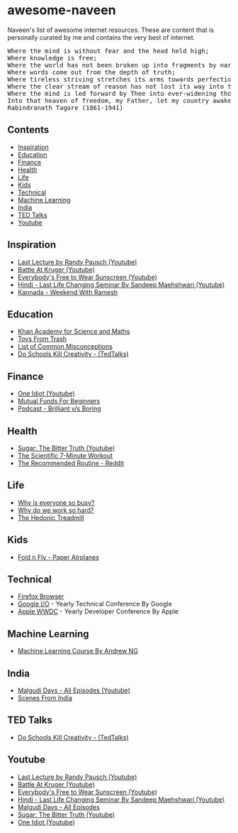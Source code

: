 # awesome-naveen
Naveen's list of awesome internet resources. These are content that is personally curated by me and contains the very best of internet.

<pre>
Where the mind is without fear and the head held high;
Where knowledge is free;
Where the world has not been broken up into fragments by narrow domestic walls;
Where words come out from the depth of truth;
Where tireless striving stretches its arms towards perfection;
Where the clear stream of reason has not lost its way into the dreary desert sand of dead habit;
Where the mind is led forward by Thee into ever-widening thought and action;
Into that heaven of freedom, my Father, let my country awake.
Rabindranath Tagore (1861-1941)
</pre>

## Contents
- [Inspiration](#inspiration)
- [Education](#education)
- [Finance](#finance)
- [Health](#health)
- [Life](#life)
- [Kids](#kids)
- [Technical](#technical)
- [Machine Learning](#machine-learning)
- [India](#india)
- [TED Talks](#ted-talks)
- [Youtube](#youtube)

## Inspiration
- [Last Lecture by Randy Pausch (Youtube)](https://www.youtube.com/watch?v=ji5_MqicxSo)
- [Battle At Kruger (Youtube)](https://www.youtube.com/watch?v=LU8DDYz68kM)
- [Everybody's Free to Wear Sunscreen (Youtube)](https://www.youtube.com/watch?v=MQlJ3vOp6nI)
- [Hindi - Last Life Changing Seminar By Sandeep Maehshwari (Youtube)](https://www.youtube.com/watch?v=eDiA1p5DlLg)
- [Kannada - Weekend With Ramesh](https://www.zee5.com/tvshows/details/witness-an-inspiration-journey/0-6-43)

## Education
- [Khan Academy for Science and Maths](https://www.khanacademy.org/)
- [Toys From Trash](http://www.arvindguptatoys.com/toys.html)
- [List of Common Misconceptions](https://en.wikipedia.org/wiki/List_of_common_misconceptions)
- [Do Schools Kill Creativity - (TedTalks)](https://www.ted.com/talks/ken_robinson_says_schools_kill_creativity)

## Finance
- [One Idiot (Youtube)](https://www.youtube.com/watch?v=vU1l1TB7GzI)
- [Mutual Funds For Beginners](https://unovest.co/2019/02/mutual-funds-beginners/)
- [Podcast - Brilliant v/s Boring](https://www.npr.org/sections/money/2016/03/04/469247400/episode-688-brilliant-vs-boring)

## Health
- [Sugar: The Bitter Truth (Youtube)](https://www.youtube.com/watch?v=dBnniua6-oM)
- [The Scientific 7-Minute Workout](https://well.blogs.nytimes.com/2013/05/09/the-scientific-7-minute-workout/)
- [The Recommended Routine - Reddit](https://www.reddit.com/r/bodyweightfitness/wiki/kb/recommended_routine)

## Life
- [Why is everyone so busy?](https://www.economist.com/christmas-specials/2014/12/20/why-is-everyone-so-busy)
- [Why do we work so hard?](https://www.1843magazine.com/features/why-do-we-work-so-hard)
- [The Hedonic Treadmill](https://www.happierhuman.com/hedonic-treadmill/)

## Kids
- [Fold n Fly - Paper Airplanes](https://www.foldnfly.com/#/1-1-1-1-1-1-1-1-2)

## Technical
- [Firefox Browser](https://www.mozilla.org/en-US/firefox/)
- [Google I/O](https://events.google.com/io/) - Yearly Technical Conference By Google
- [Apple WWDC](https://developer.apple.com/wwdc19/) - Yearly Developer Conference By Apple

## Machine Learning
- [Machine Learning Course By Andrew NG](https://www.coursera.org/learn/machine-learning)

## India
- [Malgudi Days - All Episodes (Youtube)](https://www.youtube.com/watch?v=aEjfHV0YbII&list=PL_c7L8RcICKpLCrTT_ZlyBlooup2aHBjT)
- [Scenes From India](http://archive.boston.com/bigpicture/2008/09/scenes_from_india.html)

## TED Talks
- [Do Schools Kill Creativity - (TedTalks)](https://www.ted.com/talks/ken_robinson_says_schools_kill_creativity)

## Youtube
- [Last Lecture by Randy Pausch (Youtube)](https://www.youtube.com/watch?v=ji5_MqicxSo)
- [Battle At Kruger (Youtube)](https://www.youtube.com/watch?v=LU8DDYz68kM)
- [Everybody's Free to Wear Sunscreen (Youtube)](https://www.youtube.com/watch?v=MQlJ3vOp6nI)
- [Hindi - Last Life Changing Seminar By Sandeep Maehshwari (Youtube)](https://www.youtube.com/watch?v=eDiA1p5DlLg)
- [Malgudi Days - All Episodes](https://www.youtube.com/watch?v=aEjfHV0YbII&list=PL_c7L8RcICKpLCrTT_ZlyBlooup2aHBjT)
- [Sugar: The Bitter Truth (Youtube)](https://www.youtube.com/watch?v=dBnniua6-oM)
- [One Idiot (Youtube)](https://www.youtube.com/watch?v=vU1l1TB7GzI)

